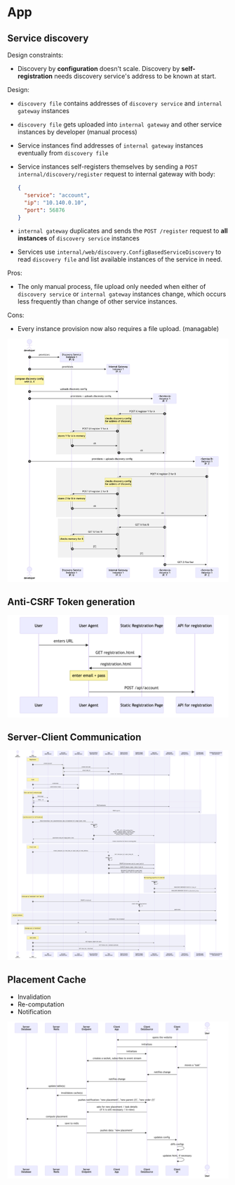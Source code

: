 # App

## Service discovery

Design constraints:

- Discovery by **configuration** doesn't scale. Discovery by **self-registration** needs discovery service's address to be known at start.

Design:

- `discovery file` contains addresses of `discovery service` and `internal gateway` instances 

- `discovery file` gets uploaded into `internal gateway` and other service instances by developer (manual process)

- Service instances find addresses of `internal gateway` instances eventually from `discovery file` 

- Service instances self-registers themselves by sending a `POST internal/discovery/register` request to internal gateway with body:
  ```json
  {
    "service": "account",
    "ip": "10.140.0.10",
    "port": 56876
  }
  ```
 
- `internal gateway` duplicates and sends the `POST /register` request to **all instances** of `discovery service` instances

- Services use `internal/web/discovery.ConfigBasedServiceDiscovery` to read `discovery file` and list available instances of the service in need.


Pros:

- The only manual process, file upload only needed when either of `discovery service` or `internal gateway` instances change, which occurs less frequently than change of other service instances.

Cons:

- Every instance provision now also requires a file upload. (managable)

![](service-discovery.png)

## Anti-CSRF Token generation

![](anti-csrf-token-generation.png)

## Server-Client Communication

![](server-client.png)

## Placement Cache

- Invalidation
- Re-computation
- Notification

![](placement-cache.png)

